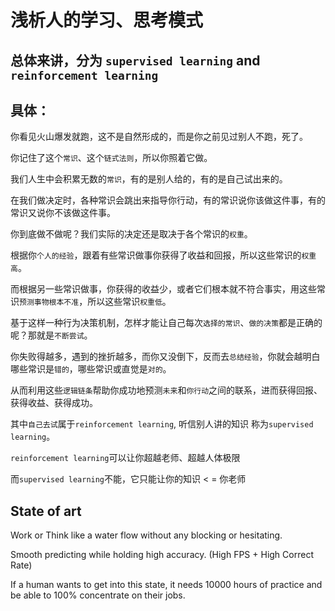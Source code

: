 # 浅析人的学习、思考模式

## 总体来讲，分为 `supervised learning` and `reinforcement learning`

## 具体：

你看见火山爆发就跑，这不是自然形成的，而是你之前见过别人不跑，死了。

你记住了这个`常识`、这个`链式法则`，所以你照着它做。

我们人生中会积累无数的`常识`，有的是别人给的，有的是自己试出来的。

在我们做决定时，各种常识会跳出来指导你行动，有的常识说你该做这件事，有的常识又说你不该做这件事。

你到底做不做呢？我们实际的决定还是取决于各个常识的`权重`。

根据你`个人的经验`，跟着有些常识做事你获得了收益和回报，所以这些常识的`权重高`。

而根据另一些常识做事，你获得的收益少，或者它们根本就不符合事实，用这些常识`预测事物根本不准`，所以这些常识`权重低`。

基于这样一种行为决策机制，怎样才能让自己每次`选择的常识`、`做的决策`都是正确的呢？那就是`不断尝试`。

你失败得越多，遇到的挫折越多，而你又没倒下，反而去`总结经验`，你就会越明白哪些常识是`错的`，哪些常识或直觉是`对的`。

从而利用这些`逻辑链条`帮助你成功地预测`未来`和`你行动`之间的联系，进而获得回报、获得收益、获得成功。

其中`自己去试`属于`reinforcement learning`, 听信别人讲的知识 称为`supervised learning`。

`reinforcement learning`可以让你超越老师、超越人体极限

而`supervised learning`不能，它只能让你的知识 &lt; = 你老师

## State of art

Work or Think like a water flow without any blocking or hesitating. 

Smooth predicting while holding high accuracy. \(High FPS + High Correct Rate\)

If a human wants to get into this state, it needs 10000 hours of practice and be able to 100% concentrate on their jobs.

